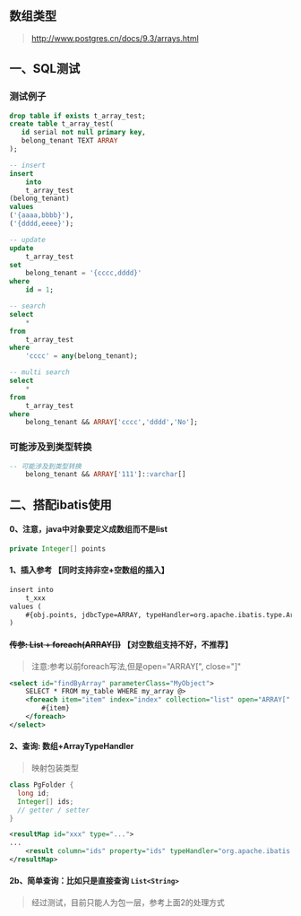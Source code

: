 
## 数组类型
> http://www.postgres.cn/docs/9.3/arrays.html

## 一、SQL测试 

### 测试例子
```sql
drop table if exists t_array_test;
create table t_array_test(
   id serial not null primary key,
   belong_tenant TEXT ARRAY
);
```

```sql
-- insert
insert
	into
	t_array_test
(belong_tenant)
values
('{aaaa,bbbb}'),
('{dddd,eeee}');
```

```sql
-- update
update
	t_array_test
set
	belong_tenant = '{cccc,dddd}'
where
	id = 1;
```

```sql
-- search
select
	*
from
	t_array_test
where
	'cccc' = any(belong_tenant); 

-- multi search
select
	*
from
	t_array_test
where
	belong_tenant && ARRAY['cccc','dddd','No'];
```

### 可能涉及到类型转换
```sql
-- 可能涉及到类型转换
	belong_tenant && ARRAY['111']::varchar[]
```

## 二、搭配ibatis使用

#### 0、注意，java中对象要定义成数组而不是list
```java
private Integer[] points
```

#### 1、插入参考  【同时支持非空+空数组的插入】
```xml
insert into 
    t_xxx 
values (
    #{obj.points, jdbcType=ARRAY, typeHandler=org.apache.ibatis.type.ArrayTypeHandler}
)
```

#### ~~传参: List<T> + foreach(ARRAY[])~~ 【对空数组支持不好，不推荐】
> 注意:参考以前foreach写法,但是open="ARRAY[", close="]"
```xml
<select id="findByArray" parameterClass="MyObject">
    SELECT * FROM my_table WHERE my_array @>
    <foreach item="item" index="index" collection="list" open="ARRAY[" separator="," close="]">
        #{item}
    </foreach>
</select>
```

#### 2、查询: 数组+ArrayTypeHandler

> 映射包装类型
```java
class PgFolder {
  long id;
  Integer[] ids;
  // getter / setter
}
```

```xml
<resultMap id="xxx" type="...">
...
    <result column="ids" property="ids" typeHandler="org.apache.ibatis.type.ArrayTypeHandler"/>
</resultMap>
```

#### 2b、简单查询：比如只是直接查询 `List<String>`
> 经过测试，目前只能人为包一层，参考上面2的处理方式






